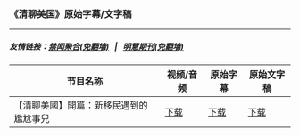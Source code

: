 ### 《清聊美国》原始字幕/文字稿
---
##### 友情链接：[禁闻聚合(免翻墙)](https://github.com/gfw-breaker/banned-news) &nbsp;&nbsp;|&nbsp;&nbsp; [明慧期刊(免翻墙)](https://github.com/gfw-breaker/mh-qikan) 
| 节目名称 | 视频/音频 | 原始字幕 | 原始文字稿
|---|---|---|---|
| 【清聊美國】開篇：新移民遇到的尷尬事兒 | [下载](https://y2mate.com/zh-cn/search/q3aOYj1R0kc) | [下载](../channels/us-stories/_q3aOYj1R0kc.srt?raw=true) | [下载](../channels/us-stories/_q3aOYj1R0kc.text?raw=true) | 
